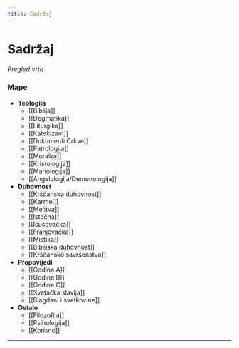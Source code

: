 ```yaml
---
title: Sadržaj
---
```


# Sadržaj
*Pregled vrta*

### Mape
- **Teologija**
    - [[Biblija]]
	- [[Dogmatika]]
	- [[Liturgika]]
	- [[Katekizam]]
	- [[Dokumenti Crkve]]
	- [[Patrologija]]
	- [[Moralka]]
	- [[Kristologija]]
	- [[Mariologija]]
	- [[Angelologija/Demonologija]]
- **Duhovnost**
	- [[Kršćanska duhovnost]]
	- [[Karmel]]
	- [[Molitva]]
	- [[Istočna]]
	- [[Isusovačka]]
	- [[Franjevačka]]
	- [[Mistika]]
	- [[Biblijska duhovnost]]
	- [[Kršćansko savršenstvo]]
- **Propovijedi**
	- [[Godina A]]
	- [[Godina B]]
	- [[Godina C]]
	- [[Svetačka slavlja]]
	- [[Blagdani i svetkovine]]
- **Ostalo**
	- [[Filozofija]]
	- [[Psihologija]]
	- [[Korisno]]
---


